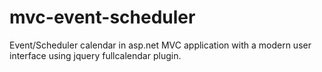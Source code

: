 # mvc-event-scheduler
Event/Scheduler calendar in asp.net MVC application with a modern user interface using jquery fullcalendar plugin.  
